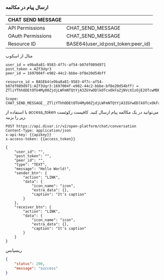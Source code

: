 ### ارسال پیام در مکالمه

| CHAT SEND MESSAGE |                     |
|-----------------------|---------------------|
| API Permissions       | CHAT_SEND_MESSAGE       |
| OAuth Permissions     | CHAT_SEND_MESSAGE |
| Resource ID           | BASE64(user_id:post_token:peer_id) |

مثال از اسکوپ
```
user_id = e9ba8a81-9583-4f7c-af54-b07df089d971
post_token = AZf3Uqr3
peer_id = 1697004f-e902-44c2-bbbe-bf8e20d54bff

resource_id = BASE64(e9ba8a81-9583-4f7c-af54-b07df089d971:AZf3Uqr3:1697004f-e902-44c2-bbbe-bf8e20d54bff) = ZTliYThhODEtOTU4My00ZjdjLWFmNTQtYjA3ZGYwODlkOTcxOkFaZjNVcXIzOjE2OTcwMDRmLWU5MDItNDRjMi1iYmJlLWJmOGUyMGQ1NGJmZg==

Scope:
CHAT_SEND_MESSAGE__ZTliYThhODEtOTU4My00ZjdjLWFmNTQtYjA3ZGYwODlkOTcxOkFaZjNVcXIzOjE2OTcwMDRmLWU5MDItNDRjMi1iYmJlLWJmOGUyMGQ1NGJmZg==
```

با استفاده از access_token می‌توانید در یک مکالمه پیام ارسال کنید. کافیست رکوئست زیر را بزنید.
```http request
POST https://api.divar.ir/v2/open-platform/chat/conversation
Content-Type: application/json
x-api-key: {{apikey}}
x-access-token: {{access_token}}

{
    "user_id": "",
    "post_token": "",
    "peer_id": "",
    "type": "TEXT",
    "message": "Hello World!",
    "sender_btn": {
        "action": "LINK",
        "data": {
            "icon_name": "icon",
            "extra_data": {},
            "caption": "It's caption"
        }
    },
    "receiver_btn": {
        "action": "LINK",
        "data": {
            "icon_name": "icon",
            "extra_data": {},
            "caption": "It's caption"
        }
    }
}
```

ریسپانس

```json
{
    "status": 200,
    "message": "success"
}
```